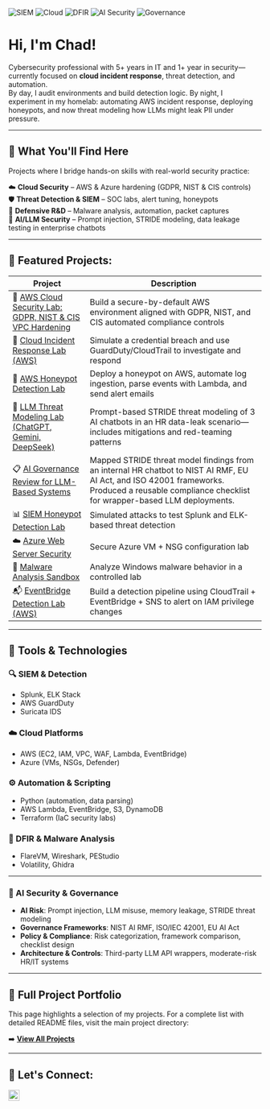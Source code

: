 ![SIEM](https://img.shields.io/badge/SIEM-Splunk/ELK-blue)
![Cloud](https://img.shields.io/badge/Cloud-AWS%20|%20Azure-orange)
![DFIR](https://img.shields.io/badge/DFIR-Malware%20Analysis-red)
![AI Security](https://img.shields.io/badge/AI%20Security-LLM%20Threat%20Modeling-purple)
![Governance](https://img.shields.io/badge/Governance-AI%20Compliance%20Mapping-lightgrey)


# Hi, I'm Chad!

Cybersecurity professional with 5+ years in IT and 1+ year in security—currently focused on **cloud incident response**, threat detection, and automation. <br/>
By day, I audit environments and build detection logic. By night, I experiment in my homelab: automating AWS incident response, deploying honeypots, and now threat modeling how LLMs might leak PII under pressure.

---

## 🧠 What You'll Find Here

Projects where I bridge hands-on skills with real-world security practice:

☁️ **Cloud Security** – AWS & Azure hardening (GDPR, NIST & CIS controls)  
🛡️ **Threat Detection & SIEM** – SOC labs, alert tuning, honeypots  
🔬 **Defensive R&D** – Malware analysis, automation, packet captures  
🧠 **AI/LLM Security** – Prompt injection, STRIDE modeling, data leakage testing in enterprise chatbots

---

## 🌟 Featured Projects:

| Project | Description |
|--------|-------------|
| 🔐 [AWS Cloud Security Lab: GDPR, NIST & CIS VPC Hardening](https://github.com/ChadVanHalen/Tech-Portfolio/tree/main/projects/AWS%20VPC%20Hardening%20NIST%20CIS%20Compliance) | Build a secure-by-default AWS environment aligned with GDPR, NIST, and CIS automated compliance controls |
| 🚨 [Cloud Incident Response Lab (AWS)](https://github.com/ChadVanHalen/Tech-Portfolio/tree/main/projects/Cloud%20Incident%20Response%20Lab) | Simulate a credential breach and use GuardDuty/CloudTrail to investigate and respond |
| 🐝 [AWS Honeypot Detection Lab](https://github.com/ChadVanHalen/Tech-Portfolio/tree/main/projects/AWS%20Honeypot%20Detection%20Lab) | Deploy a honeypot on AWS, automate log ingestion, parse events with Lambda, and send alert emails |
| 🤖 [LLM Threat Modeling Lab (ChatGPT, Gemini, DeepSeek)](https://github.com/ChadVanHalen/Tech-Portfolio/blob/main/projects/AI-LLM%20Threat%20Modeling/README.md) | Prompt-based STRIDE threat modeling of 3 AI chatbots in an HR data-leak scenario—includes mitigations and red-teaming patterns |
| 📋 [AI Governance Review for LLM-Based Systems](https://github.com/ChadVanHalen/Tech-Portfolio/tree/main/projects/AI-LLM%20Governance%20Review) | Mapped STRIDE threat model findings from an internal HR chatbot to NIST AI RMF, EU AI Act, and ISO 42001 frameworks. Produced a reusable compliance checklist for wrapper-based LLM deployments. |
| 📊 [SIEM Honeypot Detection Lab](https://github.com/ChadVanHalen/Tech-Portfolio/tree/main/projects/SIEM%20Honeypot%20Lab) | Simulated attacks to test Splunk and ELK-based threat detection |
| ☁️ [Azure Web Server Security](https://github.com/ChadVanHalen/Tech-Portfolio/tree/main/projects/Azure%20Creating%20A%20Virtual%20Machine%20and%20Web%20Server) | Secure Azure VM + NSG configuration lab |
| 🧬 [Malware Analysis Sandbox](https://github.com/ChadVanHalen/Tech-Portfolio/tree/main/projects/Malware%20Analysis%20Lab) | Analyze Windows malware behavior in a controlled lab |
| 📬 [EventBridge Detection Lab (AWS)](https://github.com/ChadVanHalen/Tech-Portfolio/tree/main/projects/CloudTrail%20EventBridge%20IAM%20Detection%20Lab) | Build a detection pipeline using CloudTrail + EventBridge + SNS to alert on IAM privilege changes |

---

## 🧪 Tools & Technologies

### 🔍 SIEM & Detection
- Splunk, ELK Stack
- AWS GuardDuty
- Suricata IDS

### ☁️ Cloud Platforms
- AWS (EC2, IAM, VPC, WAF, Lambda, EventBridge)
- Azure (VMs, NSGs, Defender)

### ⚙️ Automation & Scripting
- Python (automation, data parsing)
- AWS Lambda, EventBridge, S3, DynamoDB
- Terraform (IaC security labs)

### 🧬 DFIR & Malware Analysis
- FlareVM, Wireshark, PEStudio
- Volatility, Ghidra

---

### 🧠 AI Security & Governance
- **AI Risk**: Prompt injection, LLM misuse, memory leakage, STRIDE threat modeling
- **Governance Frameworks**: NIST AI RMF, ISO/IEC 42001, EU AI Act
- **Policy & Compliance**: Risk categorization, framework comparison, checklist design
- **Architecture & Controls**: Third-party LLM API wrappers, moderate-risk HR/IT systems

---

## 📂 Full Project Portfolio

This page highlights a selection of my projects. For a complete list with detailed README files, visit the main project directory:

➡️ **[View All Projects](https://github.com/ChadVanHalen/Tech-Portfolio/tree/main/projects)**

---

## 🤳 Let's Connect:

[<img align="left" alt="JoshMadakor | LinkedIn" width="22px" src="https://cdn.jsdelivr.net/npm/simple-icons@v3/icons/linkedin.svg" />][linkedin]

[linkedin]: https://www.linkedin.com/in/chadwick-van-oostendorp-642b8b47/


